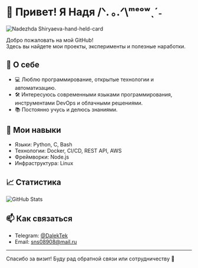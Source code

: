 # 👋 Привет! Я Надя /ᐠ. ｡.ᐟ\ᵐᵉᵒʷˎˊ˗

![Nadezhda Shiryaeva-hand-held-card](https://github.com/user-attachments/assets/3b35366a-775d-43df-89d0-d1d4a8f2b675)

Добро пожаловать на мой GitHub!  
Здесь вы найдете мои проекты, эксперименты и полезные наработки.

## 🚀 О себе

- 💻 Люблю программирование, открытые технологии и автоматизацию.
- 🛠️ Интересуюсь современными языками программирования, инструментами DevOps и облачными решениями.
- 📚 Постоянно учусь и делюсь знаниями.

## 🧰 Мои навыки

- Языки: Python, С, Bash
- Технологии: Docker, CI/CD, REST API, AWS
- Фреймворки: Node.js
- Инфраструктура: Linux

## 📈 Статистика

![GitHub Stats](https://github-readme-stats.vercel.app/api?username=DalekTek&show_icons=true&hide_title=true&theme=github_dark)

## 📫 Как связаться

- Telegram: [@DalekTek](https://t.me/DalekTek)
- Email: sns08908@mail.ru

---

Спасибо за визит! Буду рад обратной связи или сотрудничеству 🚀
